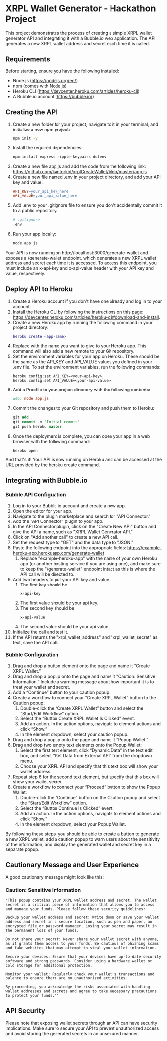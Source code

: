 # XRPL Wallet Generator - Hackathon Project
This project demonstrates the process of creating a simple XRPL wallet generator API and integrating it with a Bubble.io web application. The API generates a new XRPL wallet address and secret each time it is called.

## Requirements
Before starting, ensure you have the following installed:

- Node.js (https://nodejs.org/en/)
- npm (comes with Node.js)
- Heroku CLI (https://devcenter.heroku.com/articles/heroku-cli)
- A Bubble.io account (https://bubble.io/)

## Creating the API
1. Create a new folder for your project, navigate to it in your terminal, and initialize a new npm project:
	```bash
	npm init -y
	```
2. Install the required dependencies:
	```bash
	npm install express ripple-keypairs dotenv
	```
3. Create a new file app.js and add the code from the following link: https://github.com/kantorkid/xrplCreateWallet/blob/master/app.js
4. Create a new file named .env in your project directory, and add your API key and value:
	```makefile
	API_KEY=your_api_key_here
	API_VALUE=your_api_value_here
	```
5. Add .env to your .gitignore file to ensure you don't accidentally commit it to a public repository:
	```bash
	# .gitignore
	.env
	```
6. Run your app locally:
	```bash
	node app.js
	```
Your API is now running on http://localhost:3000/generate-wallet and exposes a /generate-wallet endpoint, which generates a new XRPL wallet address and secret each time it is accessed. To access this endpoint, you must include an x-api-key and x-api-value header with your API key and value, respectively.


## Deploy API to Heroku
1. Create a Heroku account if you don't have one already and log in to your account.
2. Install the Heroku CLI by following the instructions on this page: https://devcenter.heroku.com/articles/heroku-cli#download-and-install.
3. Create a new Heroku app by running the following command in your project directory:
	```lua
	heroku create <app-name>
	```
4. Replace <app-name> with the name you want to give to your Heroku app. This command will also add a new remote to your Git repository.
5. Set the environment variables for your app on Heroku. These should be the same as the API_KEY and API_VALUE values you defined in your .env file. To set the environment variables, run the following commands:
	```arduino
	heroku config:set API_KEY=<your-api-key>
	heroku config:set API_VALUE=<your-api-value>
	```
6. Add a Procfile to your project directory with the following contents:
	```makefile
	web: node app.js
	```
7. Commit the changes to your Git repository and push them to Heroku:
	```sql
	git add .
	git commit -m "Initial commit"
	git push heroku master
	```
8. Once the deployment is complete, you can open your app in a web browser with the following command:
	```arduino
	heroku open
	```
And that's it! Your API is now running on Heroku and can be accessed at the URL provided by the heroku create command.


## Integrating with Bubble.io

### Bubble API Configuation

1. Log in to your Bubble.io account and create a new app.
2. Open the editor for your app.
3. Navigate to the plugin marketplace and search for "API Connector."
4. Add the "API Connector" plugin to your app.
5. In the API Connector plugin, click on the "Create New API" button and give the API a name, such as "XRPL Wallet Generator API."
6. Click on "Add another call" to create a new API call.
7. Set the request type to "GET" and the data type to "JSON."
8. Paste the following endpoint into the appropriate fields:
	https://example-heroku-app.herokuapp.com/generate-wallet
	1. Replace "example-heroku-app" with the name of your own Heroku app (or another 
	hosting service if you are using one), and make sure to keep the 
	"/generate-wallet" endpoint intact as this is where the API call will be directed 
	to.
9. Add two headers to put your API key and value.
	1. The first key should be 
		```
		x-api-key
		```
	2. The first value should be your api key.
	3. The second key should be 
		```
		x-api-value
		```
	4. The second value should be your api value.
10. Initialize the call and test it.
11. If the API returns the "xrpl_wallet_address" and "xrpl_wallet_secret" as text, save the API call.

### Bubble Configuration

1. Drag and drop a button element onto the page and name it “Create XRPL Wallet.”
2. Drag and drop a popup onto the page and name it “Caution: Sensitive Information.” Include a warning message about how important it 		is to treat your wallet and secret.
3. Add a “Continue” button to your caution popup.
4. Create a workflow to connect your “Create XRPL Wallet” button to the Caution popup:
	1.   Double-click the “Create XRPL Wallet” button and select the “Start/Edit Workflow” option.
	2. Select the “Button Create XRPL Wallet Is Clicked” event.
	3. Add an action. In the action options, navigate to element actions and click “Show.”
	4. In the element dropdown, select your caution popup.
5. Drag and drop a popup onto the page and name it “Popup Wallet.”
6. Drag and drop two empty text elements onto the Popup Wallet:
	1. Select the first text element, click “Dynamic Data” in the text edit box, and select “Get 
		Data from External API” from the dropdown menu.
	2. Choose your XRPL API and specify that this text box will show your wallet address.
7. Repeat step 6 for the second text element, but specify that this box will show your wallet secret.
8. Create a workflow to connect your “Proceed” button to show the Popup Wallet:
	1. Double-click the “Continue” button on the Caution popup and select the “Start/Edit 
		Workflow” option.
	2. Select the “Button Continue Is Clicked” event.
	3. Add an action. In the action options, navigate to element actions and click “Show.”
	4. In the element dropdown, select your Popup Wallet.

By following these steps, you should be able to create a button to generate a new XRPL wallet, add a caution popup to warn users about the sensitivity of the information, and display the generated wallet and secret key in a separate popup.


## Cautionary Message and User Experience

A good cautionary message might look like this:

### Caution: Sensitive Information

	"This popup contains your XRPL wallet address and secret. The wallet secret is a critical piece of information that allows you to access and manage your funds. Please follow these security guidelines:

	Backup your wallet address and secret: Write down or save your wallet address and secret in a secure location, such as pen and paper, an encrypted file or password manager. Losing your secret may result in the permanent loss of your funds.

	Do not share your secret: Never share your wallet secret with anyone, as it grants them access to your funds. Be cautious of phishing scams and fake websites that may attempt to steal your wallet information.

	Secure your devices: Ensure that your devices have up-to-date security software and strong passwords. Consider using a hardware wallet or cold storage for additional protection.

	Monitor your wallet: Regularly check your wallet's transactions and balance to ensure there are no unauthorized activities.

	By proceeding, you acknowledge the risks associated with handling wallet addresses and secrets and agree to take necessary precautions to protect your funds.""

## API Security

Please note that exposing wallet secrets through an API can have security implications. Make sure to secure your API to prevent unauthorized access and avoid storing the generated secrets in an unsecured manner.




